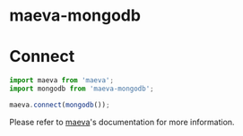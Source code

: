 maeva-mongodb
===

# Connect

```js
import maeva from 'maeva';
import mongodb from 'maeva-mongodb';

maeva.connect(mongodb());
```

Please refer to [maeva](https://github.com/co2-git/maeva)'s documentation for more information.
